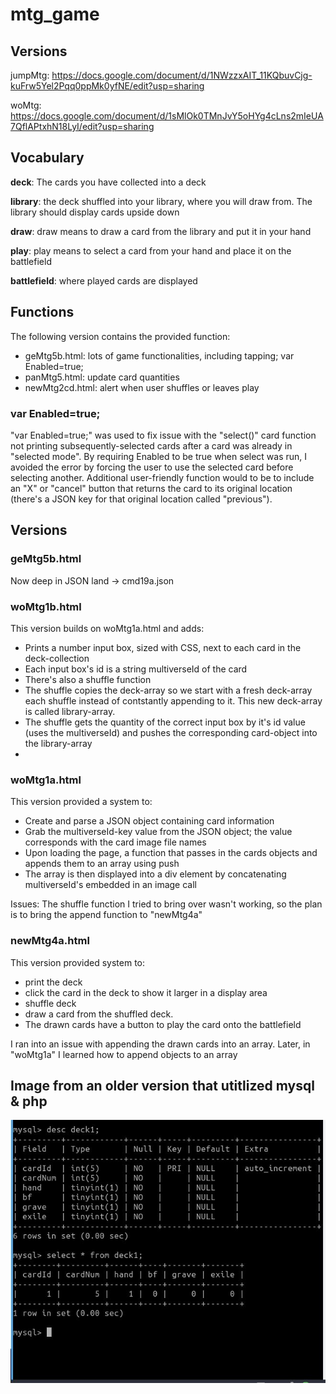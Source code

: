 # mtg_game

## Versions

jumpMtg: https://docs.google.com/document/d/1NWzzxAIT_11KQbuvCjg-kuFrw5Yel2Pqq0ppMk0yfNE/edit?usp=sharing

woMtg: https://docs.google.com/document/d/1sMlOk0TMnJvY5oHYg4cLns2mIeUA7QflAPtxhN18LyI/edit?usp=sharing

## Vocabulary
**deck**: The cards you have collected into a deck

**library**: the deck shuffled into your library, where you will draw from. The library should display cards upside down

**draw**: draw means to draw a card from the library and put it in your hand

**play**: play means to select a card from your hand and place it on the battlefield

**battlefield**: where played cards are displayed

## Functions
The following version contains the provided function:

* geMtg5b.html: lots of game functionalities, including tapping; var Enabled=true;
* panMtg5.html: update card quantities
* newMtg2cd.html: alert when user shuffles or leaves play

### var Enabled=true;
"var Enabled=true;" was used to fix issue with the "select()" card function not printing subsequently-selected cards after a card was already in "selected mode". By requiring Enabled to be true when select was run, I avoided the error by forcing the user to use the selected card before selecting another. Additional user-friendly function would to be to include an "X" or "cancel" button that returns the card to its original location (there's a JSON key for that original location called "previous").

## Versions

### geMtg5b.html
Now deep in JSON land -> cmd19a.json

### woMtg1b.html
This version builds on woMtg1a.html and adds:
* Prints a number input box, sized with CSS, next to each card in the deck-collection
* Each input box's id is a string multiverseId of the card
* There's also a shuffle function
* The shuffle copies the deck-array so we start with a fresh deck-array each shuffle instead of contstantly appending to it. This new deck-array is called library-array.
* The shuffle gets the quantity of the correct input box by it's id value (uses the multiverseId) and pushes the corresponding card-object into the library-array
* 



### woMtg1a.html
This version provided a system to:
* Create and parse a JSON object containing card information
* Grab the multiverseId-key value from the JSON object; the value corresponds with the card image file names
* Upon loading the page, a function that passes in the cards objects and appends them to an array using push
* The array is then displayed into a div element by concatenating multiverseId's embedded in an image call

Issues: The shuffle function I tried to bring over wasn't working, so the plan is to bring the append function to "newMtg4a"

### newMtg4a.html
This version provided system to:
* print the deck
* click the card in the deck to show it larger in a display area
* shuffle deck
* draw a card from the shuffled deck.
* The drawn cards have a button to play the card onto the battlefield

I ran into an issue with appending the drawn cards into an array. Later, in "woMtg1a" I learned how to append objects to an array



## Image from an older version that utitlized mysql & php
![alt text](mtgDB.JPG "Description")
